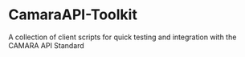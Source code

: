 # CamaraAPI-Toolkit
A collection of client scripts for quick testing and integration with the CAMARA API Standard
